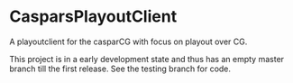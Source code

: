 CasparsPlayoutClient
====================

A playoutclient for the casparCG with focus on playout over CG.

This project is in a early development state and thus has an empty master branch till the first release.
See the testing branch for code.
